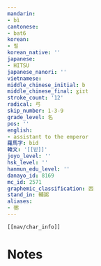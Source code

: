 ```yaml
---
mandarin:
- bì
cantonese:
- bat6
korean:
- 필
korean_native: ''
japanese:
- HITSU
japanese_nanori: ''
vietnamese:
middle_chinese_initial: b
middle_chinese_final: ɣiɪt
stroke_count: '12'
radical: 弓
skip_number: 1-3-9
grade_level: 名
pos: ''
english:
- assistant to the emperor
羅馬字: bid
韓文: '[[빋]]'
joyo_level: ''
hsk_level: ''
hanmun_edu_level: ''
danayo_id: 8169
mc_id: 2571
graphemic_classification: 㐁
stand_in: 輔弼
aliases:
- 弻
---
```

```meta-bind-embed
[[nav/char_info]]
```

# Notes
